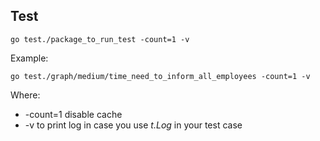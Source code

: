 ## Test

```
go test./package_to_run_test -count=1 -v
```

Example:

```
go test./graph/medium/time_need_to_inform_all_employees -count=1 -v
```

Where:
* -count=1 disable cache 
* -v to print log in case you use <em>t.Log</em> in your test case
